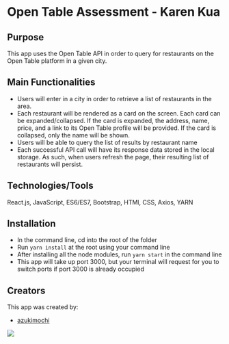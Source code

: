 # Open Table Assessment - Karen Kua

## Purpose

This app uses the Open Table API in order to query for restaurants on the Open Table platform in a given city. 

## Main Functionalities

* Users will enter in a city in order to retrieve a list of restaurants in the area.
* Each restaurant will be rendered as a card on the screen. Each card can be expanded/collapsed. If the card is expanded, the address, name, price, and a link to its Open Table profile will be provided.  If the card is collapsed, only the name will be shown. 
* Users will be able to query the list of results by restaurant name 
* Each successful API call will have its response data stored in the local storage.  As such, when users refresh the page, their resulting list of restaurants will persist. 

## Technologies/Tools

React.js, JavaScript, ES6/ES7, Bootstrap, HTMl, CSS, Axios, YARN

## Installation

* In the command line, cd into the root of the folder
* Run `yarn install` at the root using your command line 
* After installing all the node modules, run `yarn start` in the command line 
* This app will take up port 3000, but your terminal will request for you to switch ports if port 3000 is already occupied

## Creators

This app was created by:

* [azukimochi](https://github.com/azukimochi)

![](http://www.giphy.com/gifs/3YJ2oRxq8FleEQMFek)

